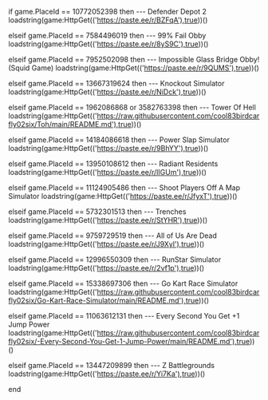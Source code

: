 if game.PlaceId == 10772052398 then --- Defender Depot 2
    loadstring(game:HttpGet(('https://paste.ee/r/BZFqA'),true))()

elseif game.PlaceId == 7584496019 then --- 99% Fail Obby
    loadstring(game:HttpGet(('https://paste.ee/r/8yS9C'),true))()

elseif game.PlaceId == 7952502098 then --- Impossible Glass Bridge Obby! (Squid Game)
	loadstring(game:HttpGet(('https://paste.ee/r/9QUMS'),true))()

elseif game.PlaceId == 13667319624 then --- Knockout Simulator
 	loadstring(game:HttpGet(('https://paste.ee/r/NiDck'),true))()

elseif game.PlaceId == 1962086868 or 3582763398 then --- Tower Of Hell
    loadstring(game:HttpGet(('https://raw.githubusercontent.com/cool83birdcarfly02six/Toh/main/README.md'),true))()

elseif game.PlaceId == 14184086618 then --- Power Slap Simulator
	loadstring(game:HttpGet(('https://paste.ee/r/9BhYY'),true))()

elseif game.PlaceId == 13950108612 then --- Radiant Residents
	loadstring(game:HttpGet(('https://paste.ee/r/lIGUm'),true))()

elseif game.PlaceId == 11124905486 then --- Shoot Players Off A Map Simulator
	loadstring(game:HttpGet(('https://paste.ee/r/JfyxT'),true))()

elseif game.PlaceId == 5732301513 then --- Trenches
 	loadstring(game:HttpGet(('https://paste.ee/r/StYHR'),true))()

elseif game.PlaceId == 9759729519 then --- All of Us Are Dead
	loadstring(game:HttpGet(('https://paste.ee/r/J9Xyl'),true))()

elseif game.PlaceId == 12996550309 then --- RunStar Simulator
	loadstring(game:HttpGet(('https://paste.ee/r/2vf1p'),true))()

elseif game.PlaceId == 15338697306 then --- Go Kart Race Simulator
	loadstring(game:HttpGet(('https://raw.githubusercontent.com/cool83birdcarfly02six/Go-Kart-Race-Simulator/main/README.md'),true))()

elseif game.PlaceId == 11063612131 then --- Every Second You Get +1 Jump Power
	loadstring(game:HttpGet(('https://raw.githubusercontent.com/cool83birdcarfly02six/-Every-Second-You-Get-1-Jump-Power/main/README.md'),true))()

elseif game.PlaceId == 13447209899 then --- Z Battlegrounds
	loadstring(game:HttpGet(('https://paste.ee/r/Yi7Ka'),true))()

 
end
